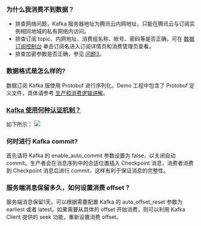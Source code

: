 ### 为什么我消费不到数据？
- 排查网络问题，Kafka 服务器地址为腾讯云内网地址，只能在腾讯云与订阅实例相同地域的私有网络内访问。
- 排查订阅 topic、内网地址、消费组名称、帐号、密码等是否正确。可在 [数据订阅控制台](https://console.cloud.tencent.com/dts/dss) 单击订阅名进入订阅详情页和消费管理页查看。
- 排查加密参数是否正确，参见 [问题3](#faq3)。

### 数据格式是怎么样的?
数据订阅 Kafka 版使用 Protobuf 进行序列化。Demo 工程中包含了 Protobuf 定义文件，具体请参考 [生产和消费逻辑讲解](https://cloud.tencent.com/document/product/571/52381#dgxljjj)。

### [Kafka 使用何种认证机制？](id:faq3)
如下所示：
![](https://main.qcloudimg.com/raw/83aa8f6122ee106f57568b6f25a1bd08.png)

### 何时进行 Kafka commit?
首先请将 Kafka 的 enable_auto_commit 参数设置为 false，以关闭自动 commit。生产者会在消息序列中的合适位置插入 Checkpoint 消息，消费者消费到 Checkpoint 消息后进行 commit，这样有利于保证消息的完整性。

### 服务端消息保留多久，如何设置消费 offset？
服务端消息保留1天。可以根据需要配置 Kafka 的 auto_offset_reset 参数为 earliest 或者 latest。如果需要从具体的 offset 开始消费，则可以利用 Kafka Client 提供的 seek 功能，重新设置消费 offset。
